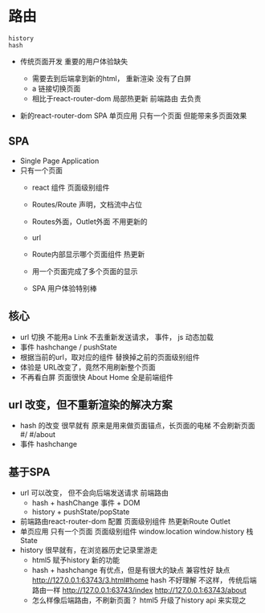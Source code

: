 # 路由
    history
    hash

- 传统页面开发
    重要的用户体验缺失
    - 需要去到后端拿到新的html， 重新渲染
        没有了白屏
    - a 链接切换页面
    - 相比于react-router-dom 局部热更新
    前端路由 去负责

- 新的react-router-dom SPA 单页应用
    只有一个页面 但能带来多页面效果

## SPA
- Single Page Application 
- 只有一个页面
    - react 组件
      页面级别组件
    - Routes/Route 声明，文档流中占位
    - Routes外面，Outlet外面 不用更新的
    - url
    - Route内部显示哪个页面组件
      热更新
    
    - 用一个页面完成了多个页面的显示
    - SPA 用户体验特别棒

## 核心
- url 切换
    不能用a
    Link
    不去重新发送请求，
    事件， js 动态加载
- 事件 hashchange / pushState
- 根据当前的url，取对应的组件
    替换掉之前的页面级别组件
- 体验是
    URL改变了，竟然不用刷新整个页面
- 不再看白屏
    页面很快
    About
    Home 全是前端组件

## url 改变，但不重新渲染的解决方案
- hash 的改变 很早就有
    原来是用来做页面锚点，长页面的电梯
    不会刷新页面
    #/
    #/about
- 事件 
    hashchange 

## 基于SPA
- url 可以改变， 但不会向后端发送请求 前端路由
    - hash + hashChange 事件 + DOM
    - history + pushState/popState
- 前端路由react-router-dom 配置 页面级别组件
    热更新Route
    Outlet
- 单页应用
    只有一个页面
    页面级别组件
    window.location window.history
    栈
    State
- history 
    很早就有，在浏览器历史记录里游走
    - html5 赋予history 新的功能
    - hash + hashchange 有优点，但是有很大的缺点
        兼容性好
        缺点 http://127.0.0.1:63743/3.html#home
        hash 不好理解
        不这样， 传统后端路由一样
        http://127.0.0.1:63743/index
        http://127.0.0.1:63743/about
    - 怎么样像后端路由，不刷新页面？
    html5 升级了history api 来实现之